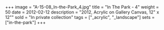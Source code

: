 +++
image = "A-15-08_In-the-Park_4.jpg"
title = "In The Park - 4"
weight = 50
date = 2012-02-12
description = "2012, Acrylic on Gallery Canvas, 12\" x 12\""
sold = "In private collection"
tags = ["_acrylic", "_landscape"]
sets = ["in-the-park"]
+++
